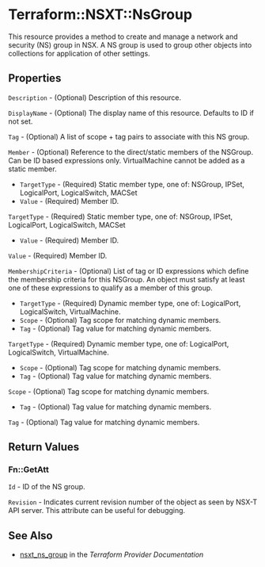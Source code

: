 # Terraform::NSXT::NsGroup

This resource provides a method to create and manage a network and security (NS) group in NSX. A NS group is used to group other objects into collections for application of other settings.

## Properties

`Description` - (Optional) Description of this resource.

`DisplayName` - (Optional) The display name of this resource. Defaults to ID if not set.

`Tag` - (Optional) A list of scope + tag pairs to associate with this NS group.

`Member` - (Optional) Reference to the direct/static members of the NSGroup. Can be ID based expressions only. VirtualMachine cannot be added as a static member.
* `TargetType` - (Required) Static member type, one of: NSGroup, IPSet, LogicalPort, LogicalSwitch, MACSet
* `Value` - (Required) Member ID.

`TargetType` - (Required) Static member type, one of: NSGroup, IPSet, LogicalPort, LogicalSwitch, MACSet
* `Value` - (Required) Member ID.

`Value` - (Required) Member ID.

`MembershipCriteria` - (Optional) List of tag or ID expressions which define the membership criteria for this NSGroup. An object must satisfy at least one of these expressions to qualify as a member of this group.
* `TargetType` - (Required) Dynamic member type, one of: LogicalPort, LogicalSwitch, VirtualMachine.
* `Scope` - (Optional) Tag scope for matching dynamic members.
* `Tag` - (Optional) Tag value for matching dynamic members.

`TargetType` - (Required) Dynamic member type, one of: LogicalPort, LogicalSwitch, VirtualMachine.
* `Scope` - (Optional) Tag scope for matching dynamic members.
* `Tag` - (Optional) Tag value for matching dynamic members.

`Scope` - (Optional) Tag scope for matching dynamic members.
* `Tag` - (Optional) Tag value for matching dynamic members.

`Tag` - (Optional) Tag value for matching dynamic members.


## Return Values

### Fn::GetAtt

`Id` - ID of the NS group.

`Revision` - Indicates current revision number of the object as seen by NSX-T API server. This attribute can be useful for debugging.

## See Also

* [nsxt_ns_group](https://www.terraform.io/docs/providers/nsxt/r/ns_group.html) in the _Terraform Provider Documentation_